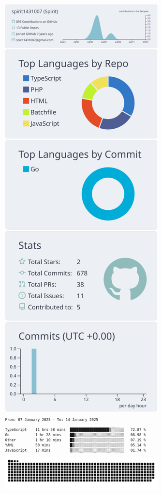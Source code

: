 [![](https://raw.githubusercontent.com/spirit1431007/spirit1431007/master/profile-summary-card-output/nord_bright/0-profile-details.svg)](https://git.io/spiritx)
[![](https://raw.githubusercontent.com/spirit1431007/spirit1431007/master/profile-summary-card-output/nord_bright/1-repos-per-language.svg)](https://git.io/spiritx) [![](https://raw.githubusercontent.com/spirit1431007/spirit1431007/master/profile-summary-card-output/nord_bright/2-most-commit-language.svg)](https://git.io/spiritx)
[![](https://raw.githubusercontent.com/spirit1431007/spirit1431007/master/profile-summary-card-output/nord_bright/3-stats.svg)](https://git.io/spiritx) [![](https://raw.githubusercontent.com/spirit1431007/spirit1431007/master/profile-summary-card-output/nord_bright/4-productive-time.svg)](https://git.io/spiritx)

<!--START_SECTION:waka-->

```txt
From: 07 January 2025 - To: 14 January 2025

TypeScript    11 hrs 58 mins  ██████████████████▒░░░░░░   72.87 %
Go            1 hr 28 mins    ██▒░░░░░░░░░░░░░░░░░░░░░░   08.98 %
Other         1 hr 10 mins    █▓░░░░░░░░░░░░░░░░░░░░░░░   07.19 %
YAML          50 mins         █▒░░░░░░░░░░░░░░░░░░░░░░░   05.14 %
JavaScript    17 mins         ▒░░░░░░░░░░░░░░░░░░░░░░░░   01.74 %
```

<!--END_SECTION:waka-->

![contribution](https://github.com/spirit1431007/spirit1431007/blob/output/github-contribution-grid-snake.svg)
